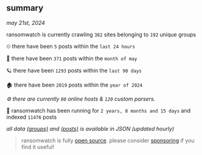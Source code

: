 
## summary
_may 21st, 2024_

ransomwatch is currently crawling `382` sites belonging to `192` unique groups

⏲ there have been `5` posts within the `last 24 hours`

🦈 there have been `371` posts within the `month of may`

🪐 there have been `1293` posts within the `last 90 days`

🏚 there have been `2019` posts within the `year of 2024`

_⚙️ there are currently `80` online hosts & `120` custom parsers._

🦕 ransomwatch has been running for `2 years, 8 months and 15 days` and indexed `11476` posts

_all data  [(groups)](http://ransomwhat.telemetry.ltd/groups) and [(posts)](http://ransomwhat.telemetry.ltd/posts) is available in JSON (updated hourly)_

> ransomwatch is fully [open source](https://github.com/joshhighet/ransomwatch#ransomwatch--). please consider [sponsoring](https://github.com/sponsors/joshhighet) if you find it useful!
